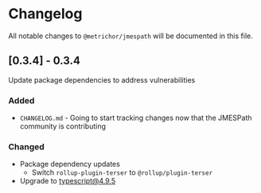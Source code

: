 # Changelog

All notable changes to `@metrichor/jmespath` will be documented in this file.

## [0.3.4] - 0.3.4

Update package dependencies to address vulnerabilities

### Added

- `CHANGELOG.md` - Going to start tracking changes now that the JMESPath community is contributing

### Changed

- Package dependency updates
  - Switch `rollup-plugin-terser` to `@rollup/plugin-terser`
- Upgrade to typescript@4.9.5
